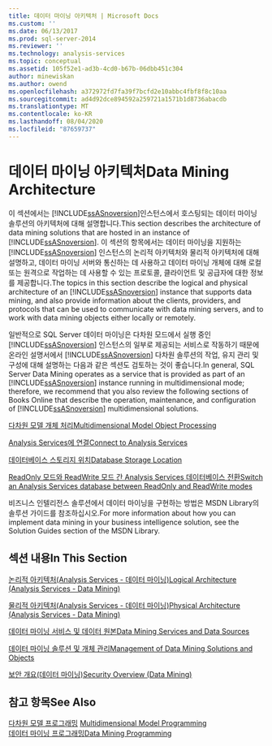 ```yaml
---
title: 데이터 마이닝 아키텍처 | Microsoft Docs
ms.custom: ''
ms.date: 06/13/2017
ms.prod: sql-server-2014
ms.reviewer: ''
ms.technology: analysis-services
ms.topic: conceptual
ms.assetid: 105f52e1-ad3b-4cd0-b67b-06dbb451c304
author: minewiskan
ms.author: owend
ms.openlocfilehash: a372972fd7fa39f7bcfd2e10abbc4fbf8f8c10aa
ms.sourcegitcommit: ad4d92dce894592a259721a1571b1d8736abacdb
ms.translationtype: MT
ms.contentlocale: ko-KR
ms.lasthandoff: 08/04/2020
ms.locfileid: "87659737"
---
```

# <a name="data-mining-architecture"></a><span data-ttu-id="a9e28-102">데이터 마이닝 아키텍처</span><span class="sxs-lookup"><span data-stu-id="a9e28-102">Data Mining Architecture</span></span>
  <span data-ttu-id="a9e28-103">이 섹션에서는 [!INCLUDE[ssASnoversion](../../includes/ssasnoversion-md.md)]인스턴스에서 호스팅되는 데이터 마이닝 솔루션의 아키텍처에 대해 설명합니다.</span><span class="sxs-lookup"><span data-stu-id="a9e28-103">This section describes the architecture of data mining solutions that are hosted in an instance of [!INCLUDE[ssASnoversion](../../includes/ssasnoversion-md.md)].</span></span> <span data-ttu-id="a9e28-104">이 섹션의 항목에서는 데이터 마이닝을 지원하는 [!INCLUDE[ssASnoversion](../../includes/ssasnoversion-md.md)] 인스턴스의 논리적 아키텍처와 물리적 아키텍처에 대해 설명하고, 데이터 마이닝 서버와 통신하는 데 사용하고 데이터 마이닝 개체에 대해 로컬 또는 원격으로 작업하는 데 사용할 수 있는 프로토콜, 클라이언트 및 공급자에 대한 정보를 제공합니다.</span><span class="sxs-lookup"><span data-stu-id="a9e28-104">The topics in this section describe the logical and physical architecture of an [!INCLUDE[ssASnoversion](../../includes/ssasnoversion-md.md)] instance that supports data mining, and also provide information about the clients, providers, and protocols that can be used to communicate with data mining servers, and to work with data mining objects either locally or remotely.</span></span>  
  
 <span data-ttu-id="a9e28-105">일반적으로 SQL Server 데이터 마이닝은 다차원 모드에서 실행 중인 [!INCLUDE[ssASnoversion](../../includes/ssasnoversion-md.md)] 인스턴스의 일부로 제공되는 서비스로 작동하기 때문에 온라인 설명서에서 [!INCLUDE[ssASnoversion](../../includes/ssasnoversion-md.md)] 다차원 솔루션의 작업, 유지 관리 및 구성에 대해 설명하는 다음과 같은 섹션도 검토하는 것이 좋습니다.</span><span class="sxs-lookup"><span data-stu-id="a9e28-105">In general, SQL Server Data Mining operates as a service that is provided as part of an [!INCLUDE[ssASnoversion](../../includes/ssasnoversion-md.md)] instance running in multidimensional mode; therefore, we recommend that you also review the following sections of Books Online that describe the operation, maintenance, and configuration of [!INCLUDE[ssASnoversion](../../includes/ssasnoversion-md.md)] multidimensional solutions.</span></span>  
  
 [<span data-ttu-id="a9e28-106">다차원 모델 개체 처리</span><span class="sxs-lookup"><span data-stu-id="a9e28-106">Multidimensional Model Object Processing</span></span>](../multidimensional-models/processing-a-multidimensional-model-analysis-services.md)  
  
 [<span data-ttu-id="a9e28-107">Analysis Services에 연결</span><span class="sxs-lookup"><span data-stu-id="a9e28-107">Connect to Analysis Services</span></span>](../instances/connect-to-analysis-services.md)  
  
 [<span data-ttu-id="a9e28-108">데이터베이스 스토리지 위치</span><span class="sxs-lookup"><span data-stu-id="a9e28-108">Database Storage Location</span></span>](../multidimensional-models/database-storage-location.md)  
  
 [<span data-ttu-id="a9e28-109">ReadOnly 모드와 ReadWrite 모드 간 Analysis Services 데이터베이스 전환</span><span class="sxs-lookup"><span data-stu-id="a9e28-109">Switch an Analysis Services database between ReadOnly and ReadWrite modes</span></span>](../multidimensional-models/switch-an-analysis-services-database-between-readonly-and-readwrite-modes.md)  
  
 <span data-ttu-id="a9e28-110">비즈니스 인텔리전스 솔루션에서 데이터 마이닝을 구현하는 방법은 MSDN Library의 솔루션 가이드를 참조하십시오.</span><span class="sxs-lookup"><span data-stu-id="a9e28-110">For more information about how you can implement data mining in your business intelligence solution, see the Solution Guides section of the MSDN Library.</span></span>  
  
## <a name="in-this-section"></a><span data-ttu-id="a9e28-111">섹션 내용</span><span class="sxs-lookup"><span data-stu-id="a9e28-111">In This Section</span></span>  
 [<span data-ttu-id="a9e28-112">논리적 아키텍처&#40;Analysis Services - 데이터 마이닝&#41;</span><span class="sxs-lookup"><span data-stu-id="a9e28-112">Logical Architecture &#40;Analysis Services - Data Mining&#41;</span></span>](logical-architecture-analysis-services-data-mining.md)  
  
 [<span data-ttu-id="a9e28-113">물리적 아키텍처&#40;Analysis Services - 데이터 마이닝&#41;</span><span class="sxs-lookup"><span data-stu-id="a9e28-113">Physical Architecture &#40;Analysis Services - Data Mining&#41;</span></span>](physical-architecture-analysis-services-data-mining.md)  
  
 [<span data-ttu-id="a9e28-114">데이터 마이닝 서비스 및 데이터 원본</span><span class="sxs-lookup"><span data-stu-id="a9e28-114">Data Mining Services and Data Sources</span></span>](data-mining-services-and-data-sources.md)  
  
 [<span data-ttu-id="a9e28-115">데이터 마이닝 솔루션 및 개체 관리</span><span class="sxs-lookup"><span data-stu-id="a9e28-115">Management of Data Mining Solutions and Objects</span></span>](management-of-data-mining-solutions-and-objects.md)  
  
 [<span data-ttu-id="a9e28-116">보안 개요&#40;데이터 마이닝&#41;</span><span class="sxs-lookup"><span data-stu-id="a9e28-116">Security Overview &#40;Data Mining&#41;</span></span>](security-overview-data-mining.md)  
  
## <a name="see-also"></a><span data-ttu-id="a9e28-117">참고 항목</span><span class="sxs-lookup"><span data-stu-id="a9e28-117">See Also</span></span>  
 <span data-ttu-id="a9e28-118">[다차원 모델 프로그래밍](../multidimensional-models/multidimensional-model-programming.md) </span><span class="sxs-lookup"><span data-stu-id="a9e28-118">[Multidimensional Model Programming](../multidimensional-models/multidimensional-model-programming.md) </span></span>  
 [<span data-ttu-id="a9e28-119">데이터 마이닝 프로그래밍</span><span class="sxs-lookup"><span data-stu-id="a9e28-119">Data Mining Programming</span></span>](../dev-guide/data-mining-programming.md)  
  
  
